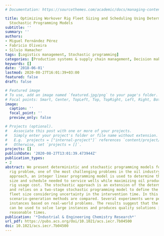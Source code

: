 ```yaml
---
# Documentation: https://sourcethemes.com/academic/docs/managing-content/

title: Optimizing Workover Rig Fleet Sizing and Scheduling Using Deterministic and
  Stochastic Programming Models
subtitle: ''
summary: ''
authors:
- Miguel Fernández Pérez
- Fabricio Oliveira
- Silvio Hamacher
tags: [Logistics management, Stochastic programming]
categories: [Production systems & supply chain management, Decision making under uncertainty]
keywords: []
date: '2018-06-01'
lastmod: 2020-08-27T16:01:39+03:00
featured: false
draft: false

# Featured image
# To use, add an image named `featured.jpg/png` to your page's folder.
# Focal points: Smart, Center, TopLeft, Top, TopRight, Left, Right, BottomLeft, Bottom, BottomRight.
image:
  caption: ''
  focal_point: ''
  preview_only: false

# Projects (optional).
#   Associate this post with one or more of your projects.
#   Simply enter your project's folder or file name without extension.
#   E.g. `projects = ["internal-project"]` references `content/project/deep-learning/index.md`.
#   Otherwise, set `projects = []`.
projects: []
publishDate: '2020-08-27T13:01:39.473944Z'
publication_types:
- 2
abstract: We present deterministic and stochastic programming models for the workover
  rig problem, one of the most challenging problems in the oil industry. In the deterministic
  approach, an integer linear programming model is used to determine the rig fleet
  size and schedule needed to service wells while maximizing oil production and minimizing
  rig usage cost. The stochastic approach is an extension of the deterministic method
  and relies on a two-stage stochastic programming model to define the optimal rig
  fleet size considering uncertainty in the intervention time. In this approach, different
  scenario-generation methods are compared. Several experiments were performed using
  instances based on real-world problems. The results suggest that the proposed methodology
  can be used to solve large instances and produces quality solutions in computationally
  reasonable times.
publication: '*Industrial & Engineering Chemistry Research*'
url_pdf: https://pubs.acs.org/doi/10.1021/acs.iecr.7b04500
doi: 10.1021/acs.iecr.7b04500
---
```

